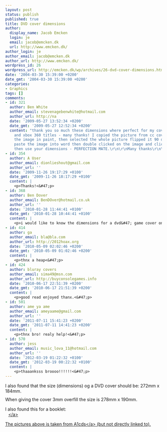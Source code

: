 ```yaml
---
layout: post
status: publish
published: true
title: DVD cover dimensions
author:
  display_name: Jacob Emcken
  login: je
  email: jacob@emcken.dk
  url: http://www.emcken.dk/
author_login: je
author_email: jacob@emcken.dk
author_url: http://www.emcken.dk/
wordpress_id: 26
wordpress_url: http://emcken.dk/wp/archives/26-dvd-cover-dimensions.html
date: '2004-03-30 15:39:00 +0200'
date_gmt: '2004-03-30 15:39:00 +0200'
categories:
- Graphics
tags: []
comments:
- id: 321
  author: Ben White
  author_email: stevenagebenwhite@hotmail.com
  author_url: http://na
  date: '2009-05-27 13:52:34 +0200'
  date_gmt: '2009-05-27 12:52:34 +0200'
  content: "thank you so much these dimensions where perfect for my covers for films
    and xbox 360 titles - many thanks! I copied the picture from cc covers then opened
    the image in paint, then selected the whole picture flipped it 90 degrees then
    paste the image into word then double clicked on the image and clicked on size
    then use your dimensions - PERFECTION MATE.\r\n\r\nMany thanks\r\n\r\nBen"
- id: 354
  author: A User
  author_email: dionlieshout@gmail.com
  author_url: ''
  date: '2009-11-26 19:17:29 +0100'
  date_gmt: '2009-11-26 18:17:29 +0100'
  content: |
    <p>Thanks!<&#47;p>
- id: 368
  author: Ben Dover
  author_email: BenDOver@hotmail.co.uk
  author_url: ''
  date: '2010-01-28 11:44:41 +0100'
  date_gmt: '2010-01-28 10:44:41 +0100'
  content: |
    <p>i would like to know the dimensions for a dvd&#47; game cover on fireworks, thanks, Ben.<&#47;p>
- id: 414
  author: ga
  author_email: bla@bla.com
  author_url: http://2012hoax.org
  date: '2010-05-09 02:02:46 +0200'
  date_gmt: '2010-05-09 01:02:46 +0200'
  content: |
    <p>thnx a heap<&#47;p>
- id: 424
  author: bluray covers
  author_email: sima49@msn.com
  author_url: http://buyconsolegames.info
  date: '2010-06-17 22:51:39 +0200'
  date_gmt: '2010-06-17 21:51:39 +0200'
  content: |
    <p>good read enjoyed thanx.<&#47;p>
- id: 501
  author: ame ya ame
  author_email: ameyaame@gmail.com
  author_url: ''
  date: '2011-07-11 15:41:23 +0200'
  date_gmt: '2011-07-11 14:41:23 +0200'
  content: |
    <p>thnx bro! realy help!<&#47;p>
- id: 570
  author: jess
  author_email: music_lova_11@hotmail.com
  author_url: ''
  date: '2012-03-19 01:22:32 +0100'
  date_gmt: '2012-03-19 00:22:32 +0100'
  content: |
    <p>thaaanksss broooo!!!!!!<&#47;p>
---
```

<p>I also found that the size (dimensions) og a DVD cover should be: 272mm x 184mm.<br />
<img style='border: 0px;margin:5px' src='&#47;weblog&#47;uploads&#47;dvd_dimensions.png' alt='' &#47;><br />
When giving the cover 3mm overfill the size is 278mm x 190mm.</p>
<p>I also found this for a booklet:<br />
<a href="&#47;weblog&#47;uploads&#47;dvd_booklet.png"><img style='border: 0px;margin:5px;float: left;vertical-align: top' src='&#47;weblog&#47;uploads&#47;dvd_booklet.thumb.png' alt='' &#47;><&#47;a></p>
<p>The pictures above is taken from <a href="http:&#47;&#47;www.a1cds.co.uk&#47;">A1cds<&#47;a> (but not directly linked to).</p>
